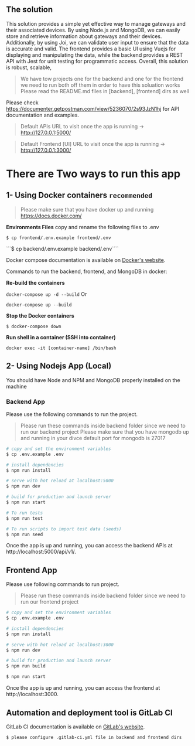 ## The solution 
This solution provides a simple yet effective way to manage gateways and their associated devices. By using Node.js and MongoDB, we can easily store and retrieve information about gateways and their devices. Additionally, by using Joi, we can validate user input to ensure that the data is accurate and valid. The frontend provides a basic UI using Vuejs for displaying and manipulating the data, while the backend provides a REST API with Jest for unit testing for programmatic access. Overall, this solution is robust, scalable,

> We have tow projects one for the backend and one for the frontend we need to run both off them in order to have this soluation works
> Please read the README.md files in [backend], [frontend] dirs as well

Please check https://documenter.getpostman.com/view/5236070/2s93JzN1hj for API documentation and examples.


> Default APIs URL to visit once the app is running → http://127.0.0.1:5000/

> Default Frontend [UI] URL to visit once the app is running → http://127.0.0.1:3000/


# There are Two ways to run this app 


## 1- Using Docker containers ```recommended```
> Please make sure that you have docker up and running 
https://docs.docker.com/


**Environments Files**
copy and rename the following files to .env

```$ cp frontend/.env.example frontend/.env```

```$ cp backend/.env.example  backend/.env````

Docker compose documentation is available on [Docker's website](https://docs.docker.com/compose/).


Commands to run the backend, frontend, and MongoDB in docker:

**Re-build the containers**

```docker-compose up -d --build```
Or 

```docker-compose up --build```


**Stop the Docker containers**

```$ docker-compose down```


**Run shell in a container (SSH into container)**

```docker exec -it [container-name] /bin/bash```



## 2- Using Nodejs App (Local)

You should have Node and NPM and MongoDB properly installed on the machine
### Backend App

Please use the following commands to run the project.

> Please run these commands inside backend folder since we need to run our backend project
> Please make sure that you have mongodb up and running in your divce
> default port for mongodb is 27017

```bash
# copy and set the environment variables
$ cp .env.example .env

# install dependencies
$ npm run install

# serve with hot reload at localhost:5000
$ npm run dev

# build for production and launch server
$ npm run start

# To run tests
$ npm run test

# To run scripts to import test data (seeds)
$ npm run seed

```

Once the app is up and running, you can access the backend APIs at http://localhost:5000/api/v1/.



## Frontend App

Please use following commands to run project.

> Please run these commands inside backend folder since we need to run our frontend project

```bash
# copy and set the environment variables
$ cp .env.example .env

# install dependencies
$ npm run install

# serve with hot reload at localhost:3000
$ npm run dev

# build for production and launch server
$ npm run build

$ npm run start
```

Once the app is up and running, you can access the frontend at http://localhost:3000.



## Automation and deployment tool is GitLab CI
GitLab CI documentation is available on [GitLab's website](https://docs.gitlab.com/ee/ci/index.html).

```$ please configure .gitlab-ci.yml file in backend and frontend dirs```

